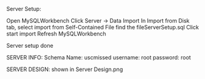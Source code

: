 Server Setup:

Open MySQLWorkbench
Click Server -> Data Import
In Import from Disk tab,
	select import from Self-Contained File
	find the fileServerSetup.sql
	Click start import
Refresh MySQLWorkbench

Server setup done


SERVER INFO:
Schema Name: uscmissed
username: root
password: root

SERVER DESIGN:
shown in Server Design.png